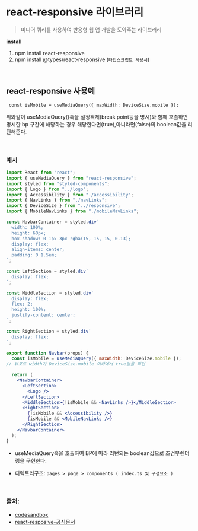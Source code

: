 # react-responsive 라이브러리
> 미디어 쿼리를 사용하여 반응형 웹 앱 개발을 도와주는 라이브러리

__install__
1. npm install react-responsive
2. npm install @types/react-responsive (`타입스크립트 사용시`)

<br>



## react-responsive 사용예
` const isMobile = useMediaQuery({ maxWidth: DeviceSize.mobile });`  

위와같이 useMediaQuery()훅을 설정객체(break point등을 명시)와 함께 호출하면
명시한 bp 구간에 해당하는 경우 해당한다면(true),아니라면(false)의 boolean값을 리턴해준다.

<br> 

### 예시
```jsx
import React from "react";
import { useMediaQuery } from "react-responsive";
import styled from "styled-components";
import { Logo } from "../logo";
import { Accessibility } from "./accessibility";
import { NavLinks } from "./navLinks";
import { DeviceSize } from "../responsive";
import { MobileNavLinks } from "./mobileNavLinks";

const NavbarContainer = styled.div`
  width: 100%;
  height: 60px;
  box-shadow: 0 1px 3px rgba(15, 15, 15, 0.13);
  display: flex;
  align-items: center;
  padding: 0 1.5em;
`;

const LeftSection = styled.div`
  display: flex;
`;

const MiddleSection = styled.div`
  display: flex;
  flex: 2;
  height: 100%;
  justify-content: center;
`;

const RightSection = styled.div`
  display: flex;
`;

export function Navbar(props) {
  const isMobile = useMediaQuery({ maxWidth: DeviceSize.mobile });
// 뷰포트 width가 DeviceSize.mobile 이하에서 true값을 리턴

  return (
    <NavbarContainer>
      <LeftSection>
        <Logo />
      </LeftSection>
      <MiddleSection>{!isMobile && <NavLinks />}</MiddleSection>
      <RightSection>
        {!isMobile && <Accessibility />}
        {isMobile && <MobileNavLinks />}
      </RightSection>
    </NavbarContainer>
  );
}
```
- useMediaQuery훅을 호출하여 BP에 따라 리턴되는 boolean값으로 조건부렌더링을 구현한다.

- 디렉토리구조: `pages > page > components ( index.ts 및 구성요소 ) `


<br>

### 출처:
- [codesandbox](https://codesandbox.io/s/condescending-rgb-x4br4n?file=/src/components/navbar/index.jsx)
- [react-resposive-공식문서](https://www.npmjs.com/package/react-responsive)

